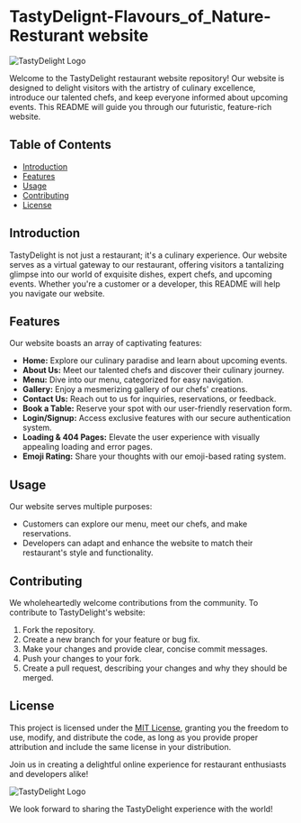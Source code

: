 # TastyDelignt-Flavours_of_Nature-Resturant website

![TastyDelight Logo]([insert-logo-image-link-here](https://github.com/jayadeep8712/TastyDelignt-Flavours_of_Nature/blob/main/img/m.png?raw=true))

Welcome to the TastyDelight restaurant website repository! Our website is designed to delight visitors with the artistry of culinary excellence, introduce our talented chefs, and keep everyone informed about upcoming events. This README will guide you through our futuristic, feature-rich website.

## Table of Contents

- [Introduction](#introduction)
- [Features](#features)
- [Usage](#usage)
- [Contributing](#contributing)
- [License](#license)

## Introduction

TastyDelight is not just a restaurant; it's a culinary experience. Our website serves as a virtual gateway to our restaurant, offering visitors a tantalizing glimpse into our world of exquisite dishes, expert chefs, and upcoming events. Whether you're a customer or a developer, this README will help you navigate our website.

## Features

Our website boasts an array of captivating features:

- **Home:** Explore our culinary paradise and learn about upcoming events.
- **About Us:** Meet our talented chefs and discover their culinary journey.
- **Menu:** Dive into our menu, categorized for easy navigation.
- **Gallery:** Enjoy a mesmerizing gallery of our chefs' creations.
- **Contact Us:** Reach out to us for inquiries, reservations, or feedback.
- **Book a Table:** Reserve your spot with our user-friendly reservation form.
- **Login/Signup:** Access exclusive features with our secure authentication system.
- **Loading & 404 Pages:** Elevate the user experience with visually appealing loading and error pages.
- **Emoji Rating:** Share your thoughts with our emoji-based rating system.

 
## Usage

Our website serves multiple purposes:

- Customers can explore our menu, meet our chefs, and make reservations.
- Developers can adapt and enhance the website to match their restaurant's style and functionality.

## Contributing

We wholeheartedly welcome contributions from the community. To contribute to TastyDelight's website:

1. Fork the repository.
2. Create a new branch for your feature or bug fix.
3. Make your changes and provide clear, concise commit messages.
4. Push your changes to your fork.
5. Create a pull request, describing your changes and why they should be merged.

## License

This project is licensed under the [MIT License](LICENSE), granting you the freedom to use, modify, and distribute the code, as long as you provide proper attribution and include the same license in your distribution.

Join us in creating a delightful online experience for restaurant enthusiasts and developers alike!

![TastyDelight Logo](insert-logo-image-link-here)

We look forward to sharing the TastyDelight experience with the world!

